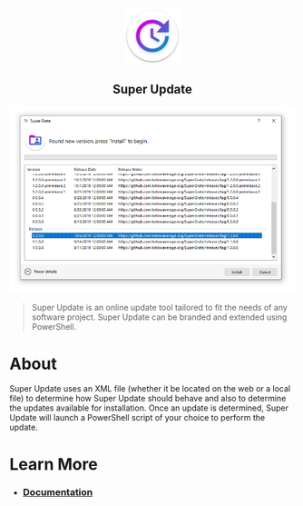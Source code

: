 <p align="center">
	<img width="100" src="https://raw.githubusercontent.com/belowaverage-org/Wiki/master/assets/software/supersuite/superupdate/logo.svg"/>
</p>
<h2 align="center">Super Update</h2>

<p align="center">
	<img src="https://raw.githubusercontent.com/belowaverage-org/Wiki/master/assets/software/supersuite/superupdate/mainpage.png"/>
</p>

> Super Update is an online update tool tailored to fit the needs of any software project. Super Update can be branded and extended using PowerShell.

# About
Super Update uses an XML file (whether it be located on the web or a local file) to determine how Super Update should behave and also to determine the updates available for installation. Once an update is determined, Super Update will launch a PowerShell script of your choice to perform the update.
# Learn More
* ### [Documentation](https://wiki.belowaverage.org/en/software/supersuite/superupdate)
